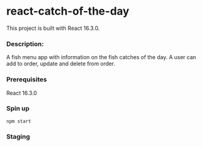 # react-catch-of-the-day

This project is built with React 16.3.0.

### Description:
A fish menu app with information on the fish catches of the day. A user can add to order, update and delete from order.

### Prerequisites
React 16.3.0

### Spin up
```npm start```

### Staging

